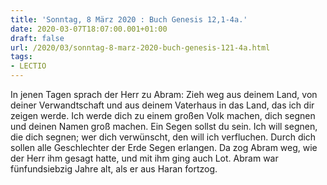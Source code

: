 ```yaml
---
title: 'Sonntag, 8 März 2020 : Buch Genesis 12,1-4a.'
date: 2020-03-07T18:07:00.001+01:00
draft: false
url: /2020/03/sonntag-8-marz-2020-buch-genesis-121-4a.html
tags: 
- LECTIO
---
```


In jenen Tagen sprach der Herr zu Abram: Zieh weg aus deinem Land, von deiner Verwandtschaft und aus deinem Vaterhaus in das Land, das ich dir zeigen werde. Ich werde dich zu einem großen Volk machen, dich segnen und deinen Namen groß machen. Ein Segen sollst du sein. Ich will segnen, die dich segnen; wer dich verwünscht, den will ich verfluchen. Durch dich sollen alle Geschlechter der Erde Segen erlangen. Da zog Abram weg, wie der Herr ihm gesagt hatte, und mit ihm ging auch Lot. Abram war fünfundsiebzig Jahre alt, als er aus Haran fortzog.